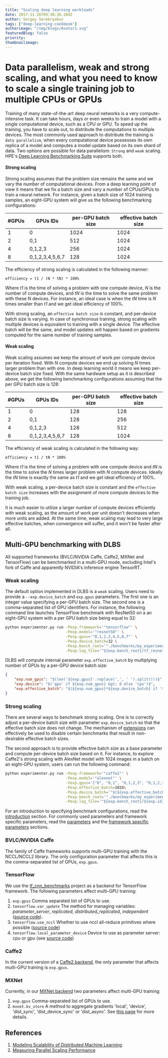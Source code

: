 ```yaml
---
title: "Scaling deep learning workloads"
date: 2017-11-26T09:38:36.284Z
author: Sergey Serebryakov 
tags: ["deep-learning-cookbook"]
authorimage: "/img/blogs/Avatar1.svg"
featuredBlog: false
priority:
thumbnailimage:
---
```

# Data parallelism, weak and strong scaling, and what you need to know to scale a single training job to multiple CPUs or GPUs 
Training of many state-of-the-art deep neural networks is a very compute-intensive task. It can take hours, days or even weeks to train a model with a single computational  device, such as a CPU or GPU. To speed up the training, you have to scale out, to distribute the computations to multiple devices. The most commonly used approach to distribute the training is `data parallelism`, when every computational device possesses its own replica of a model and computes a model update based on its own shard of data. Two options are possible for data parallelism: `Strong` and `weak` scaling. HPE's [Deep Learning Benchmarking Suite](https://hewlettpackard.github.io/dlcookbook-dlbs) supports both.

#### __Strong scaling__
Strong scaling assumes that the problem size remains the same and we vary the number of computational devices. From a deep learning point of view it means that we fix a batch size and vary a number of CPUs/GPUs to train a neural network. For instance, given a batch size of 1024 training samples, an eight-GPU system will give us the following benchmarking configurations:

| #GPUs |     GPUs IDs    | per-GPU batch size | effective batch size |  
|-------|-----------------|--------------------|----------------------|
|   1   | 0               |        1024        |         1024         |
|   2   | 0,1             |         512        |         1024         |
|   4   | 0,1,2,3         |         256        |         1024         |
|   8   | 0,1,2,3,4,5,6,7 |         128        |         1024         |

The efficiency of strong scaling is calculated in the following manner: 

```
efficiency = t1 / (N * tN) * 100% 
```
Where _t1_ is the time of solving a problem with one compute device, _N_ is the number of compute devices, and _tN_ is the time to solve the same problem with these N devices. For instance, an ideal case is when the _tN_ time is _N_ times smaller than _t1_ and we get ideal efficiency of 100%.

With strong scaling, an `effective batch size` is constant, and per-device batch size is varying. In case of synchronous training, strong scaling with multiple devices is equivalent to training with a single device. The effective batch will be the same, and model updates will happen based on gradients computed for the same number of training samples. 

#### __Weak scaling__
Weak scaling assumes we keep the amount of work per compute device per iteration fixed. With _N_ compute devices we end up solving _N_ times larger problem than with one. In deep learning world it means we keep per-device batch size fixed. With the same hardware setup as it is described above, we get the following benchmarking configurations assuming that the per GPU batch size is 128:

| #GPUs |     GPUs IDs    | per-GPU batch size | effective batch size |  
|-------|-----------------|--------------------|----------------------|
|   1   | 0               |        128         |         128          |
|   2   | 0,1             |        128         |         256          |
|   4   | 0,1,2,3         |        128         |         512          |
|   8   | 0,1,2,3,4,5,6,7 |        128         |        1024          |

The efficiency of weak scaling is calculated in the following way: 

```
efficiency = t1 / tN * 100% 
```
Where _t1_ is the time of solving a problem with one compute device and _tN_ is the time to solve the _N_ times larger problem with _N_ compute devices. Ideally the _tN_ time is exactly the same as _t1_ and we get ideal efficiency of 100%.

With weak scaling, a per-device batch size is constant and the `effective batch size` increases with the assignment of more compute devices to the training job.

It is much easier to utilize a larger number of compute devices efficiently with weak scaling, as the amount of work per unit doesn't decreases when more units are added. At the same time, weak scaling may lead to very large effective batches, when convergence will suffer, and it won't be faster after all.

## Multi-GPU benchmarking with DLBS
All supported frameworks (BVLC/NVIDIA Caffe, Caffe2, MXNet and TensorFlow) can be benchmarked in a multi-GPU mode, excluding Intel's fork of Caffe and apparently NVIDIA's inference engine TensorRT. 


### Weak scaling
The default option implemented in DLBS is a `weak` scaling. Users need to provide a `--exp.device_batch` and `exp.gpus` parameters. The first one is an integer value specifying a per-GPU batch size. The second one is a comma-separated list of GPU identifiers. For instance, the following command line launches TensorFlow benchmark with ResNet50 on a an eight-GPU system with a per GPU batch size being equal to 32:

```bash
python experimenter.py run -Pexp.framework='"tensorflow"' \
                           -Pexp.model='"resnet50"' \
                           -Pexp.gpus='"0,1,2,3,4,5,6,7"' \
                           -Pexp.device_batch=32 \
                           -Pexp.bench_root='"./benchmarks/my_experiment"'\
                           -Pexp.log_file='"${exp.bench_root}/tf_resnet50.log"'
```

DLBS will compute internal parameter `exp.effective_batch` by multiplying number of GPUs by a per-GPU device batch size:

```json
{
    "exp.num_gpus": "$(len('${exp.gpus}'.replace(',', ' ').split()))$",
    "exp.device": "$('gpu' if ${exp.num_gpus} &gt; 0 else 'cpu')$",
    "exp.effective_batch": "$(${exp.num_gpus}*${exp.device_batch} if '${exp.device}' == 'gpu' else ${exp.device_batch})$"
}
```

### Strong scaling
There are several ways to benchmark strong scaling. One is to correctly adjust a per-device batch size with parameter `exp.device_batch` so that the effective batch size does not change. The mechanism of [extensions](https://hewlettpackard.github.io/dlcookbook-dlbs/#/intro/intro?id=extensions) can effectively be used to disable certain benchmarks that result in non-desirable effective batch sizes.

The second approach is to provide effective batch size as a base parameter and compute per-device batch size based on it. For instance, to explore Caffe2's strong scaling with AlexNet model with 1024 images in a batch on an eight-GPU system, users can run the following command:

```bash
python experimenter.py run -Pexp.framework='"caffe2"' \
                           -Pexp.model='"alexnet"' \
                           -Vexp.gpus='["0", "0,1", "0,1,2,3", "0,1,2,3,4,5,6,7"]' \
                           -Pexp.effective_batch=1024\
                           -Pexp.device_batch='"$(${exp.effective_batch}/${exp.num_gpus})$"'\
                           -Pexp.bench_root='"./benchmarks/my_experiment"'\
                           -Pexp.log_file='"${exp.bench_root}/${exp.id}.log"'
```

For an introduction to specifying benchmark configurations, read the [introduction](https://hewlettpackard.github.io/dlcookbook-dlbs/#/intro/intro) section. For commonly used parameters and framework specific parameters, read the [parameters](https://hewlettpackard.github.io/dlcookbook-dlbs/#/parameters/parameters?id=parameters) and the [framework specific parameters](https://hewlettpackard.github.io/dlcookbook-dlbs/#/frameworks/frameworks?id=frameworks) sections.

### BVLC/NVIDIA Caffe
The family of Caffe frameworks supports multi-GPU training with the NCCL/NCCL2 library. The only configuration parameter that affects this is the comma-separated list of  GPUs, `exp.gpus`.

### TensorFlow
We use the [tf_cnn_benchmarks](https://github.hpe.com/labs/dlcookbook/tree/master/python/tf_cnn_benchmarks) project as a backend for TensorFlow framework. The following parameters affect multi-GPU training:

1. `exp.gpus` Comma separated list of GPUs to use.
2. `tensorflow.var_update` The method for managing variables: _parameter\_server_, _replicated_, _distributed\_replicated_, _independent_ ([source code](https://github.hpe.com/labs/dlcookbook/blob/master/python/tf_cnn_benchmarks/tf_cnn_benchmarks.py#L164)).
3. `tensorflow.use_nccl` Whether to use nccl all-reduce primitives where possible ([source code](https://github.hpe.com/labs/dlcookbook/blob/master/python/tf_cnn_benchmarks/tf_cnn_benchmarks.py#L168))
4. `tensorflow.local_parameter_device` Device to use as parameter server: cpu or gpu (see [source code](https://github.hpe.com/labs/dlcookbook/blob/master/python/tf_cnn_benchmarks/tf_cnn_benchmarks.py#L92))

### Caffe2
In the current version of a [Caffe2 backend](https://github.hpe.com/labs/dlcookbook/tree/master/python/caffe2_benchmarks), the only parameter that affects multi-GPU training is `exp.gpus`.

### MXNet
Currently, in our [MXNet backend](https://github.hpe.com/labs/dlcookbook/tree/master/python/mxnet_benchmarks) two parameters affect multi-GPU training:

1. `exp.gpus` Comma-separated list of GPUs to use.
2. `mxnet.kv_store` A method to aggregate gradients 'local', 'device', 'dist\_sync', 'dist\_device\_sync' or 'dist\_async'. See [this page](https://mxnet.incubator.apache.org/how_to/multi_devices.html) for more details.

## References
1. [Modeling Scalability of Distributed Machine Learning](https://arxiv.org/pdf/1610.06276.pdf).
2. [Measuring Parallel Scaling Performance](https://www.sharcnet.ca/help/index.php/Measuring_Parallel_Scaling_Performance)
